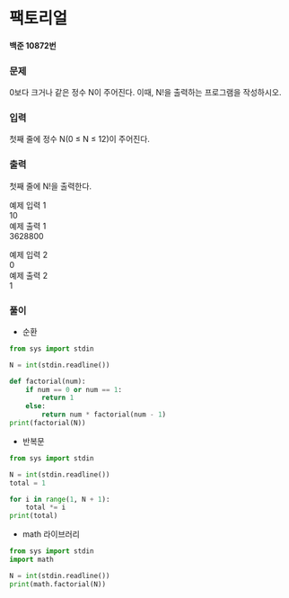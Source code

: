 # 팩토리얼
#### 백준 10872번
### 문제
0보다 크거나 같은 정수 N이 주어진다. 이때, N!을 출력하는 프로그램을 작성하시오.

### 입력
첫째 줄에 정수 N(0 ≤ N ≤ 12)이 주어진다.

### 출력
첫째 줄에 N!을 출력한다.       
                       
예제 입력 1        
10                   
예제 출력 1           
3628800       
           
예제 입력 2        
0           
예제 출력 2          
1      
### 풀이
+ 순환
```python
from sys import stdin

N = int(stdin.readline())

def factorial(num):
    if num == 0 or num == 1:
        return 1
    else:
        return num * factorial(num - 1)
print(factorial(N))
```
+ 반복문
```python
from sys import stdin

N = int(stdin.readline())
total = 1

for i in range(1, N + 1):
    total *= i
print(total)
```
+ math 라이브러리
```python
from sys import stdin
import math

N = int(stdin.readline())
print(math.factorial(N))
```
